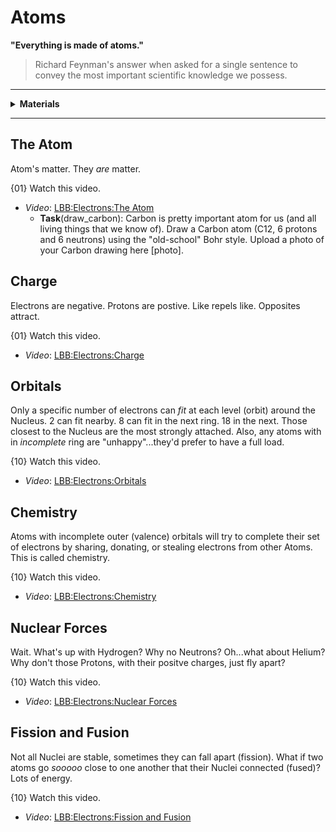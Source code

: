 # Atoms

**"Everything is made of atoms."**
> Richard Feynman's answer when asked for a single sentence to convey the most important scientific knowledge we possess.

----

<details><summary><b>Materials</b></summary><p>

Contents|Level|Description| # |Data|Link|
:-------|:---:|:----------|:-:|:--:|:--:|
Periodic Table|01|Periodic Table business card|1|[-D-](card)|[-L-](VK)

</p></details>

----

## The Atom

Atom's matter. They *are* matter.

{01}
Watch this video.
- *Video*: [LBB:Electrons:The Atom](https://vimeo.com/XXX)
  - **Task**(draw_carbon): Carbon is pretty important atom for us (and all living things that we know of). Draw a Carbon atom (C12, 6 protons and 6 neutrons) using the "old-school" Bohr style. Upload a photo of your Carbon drawing here [photo].

## Charge

Electrons are negative. Protons are postive. Like repels like. Opposites attract.

{01}
Watch this video.
- *Video*: [LBB:Electrons:Charge](https://vimeo.com/XXX)

## Orbitals

Only a specific number of electrons can *fit* at each level (orbit) around the Nucleus. 2 can fit nearby. 8 can fit in the next ring. 18 in the next. Those closest to the Nucleus are the most strongly attached. Also, any atoms with in *incomplete* ring are "unhappy"...they'd prefer to have a full load.

{10}
Watch this video.
- *Video*: [LBB:Electrons:Orbitals](https://vimeo.com/XXX)

## Chemistry

Atoms with incomplete outer (valence) orbitals will try to complete their set of electrons by sharing, donating, or stealing electrons from other Atoms. This is called chemistry.

{10}
Watch this video.
- *Video*: [LBB:Electrons:Chemistry](https://vimeo.com/XXX)

## Nuclear Forces

Wait. What's up with Hydrogen? Why no Neutrons? Oh...what about Helium? Why don't those Protons, with their positve charges, just fly apart?

{10}
Watch this video.
- *Video*: [LBB:Electrons:Nuclear Forces](https://vimeo.com/XXX)

## Fission and Fusion

Not all Nuclei are stable, sometimes they can fall apart (fission). What if two atoms go *sooooo* close to one another that their Nuclei connected (fused)? Lots of energy.

{10}
Watch this video.
- *Video*: [LBB:Electrons:Fission and Fusion](https://vimeo.com/XXX)

